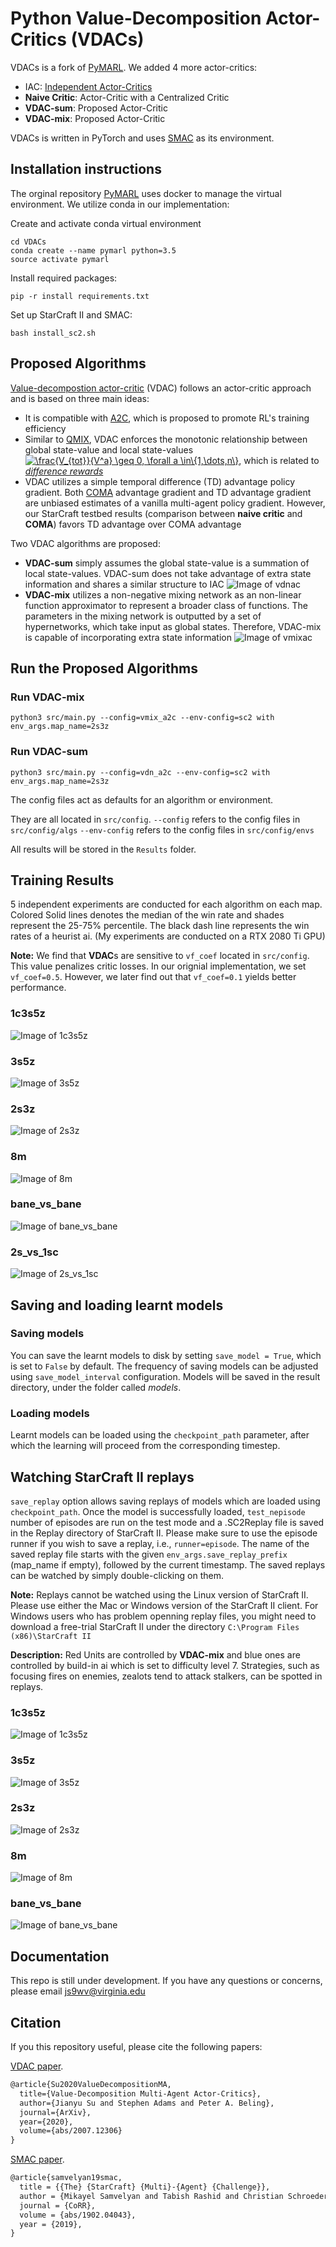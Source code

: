 

# Python Value-Decomposition Actor-Critics (VDACs)

VDACs is a fork of [PyMARL](https://github.com/oxwhirl/pymarl). We added 4 more actor-critics:
- IAC: [Independent Actor-Critics](https://arxiv.org/abs/1705.08926)
- **Naive Critic**: Actor-Critic with a Centralized Critic
- **VDAC-sum**: Proposed Actor-Critic
- **VDAC-mix**: Proposed Actor-Critic

VDACs is written in PyTorch and uses [SMAC](https://github.com/oxwhirl/smac) as its environment.

## Installation instructions
The orginal repository [PyMARL](https://github.com/oxwhirl/pymarl) uses docker to manage the virtual environment. We utilize conda in our implementation:

Create and activate conda virtual environment
```Shell
cd VDACs
conda create --name pymarl python=3.5 
source activate pymarl
```
Install required packages:
```Shell
pip -r install requirements.txt
```
Set up StarCraft II and SMAC:
```Shell
bash install_sc2.sh
```

## Proposed Algorithms
[Value-decompostion actor-critic](https://arxiv.org/abs/2007.12306) (VDAC) follows an actor-critic approach and is based on three main ideas:
- It is compatible with [A2C](https://arxiv.org/abs/1602.01783), which is proposed to promote RL's training efficiency
- Similar to [QMIX](https://arxiv.org/abs/1803.11485), VDAC enforces the monotonic relationship between global state-value and local state-values <a href="https://www.codecogs.com/eqnedit.php?latex=\frac{V_{tot}}{V^a}&space;\geq&space;0,&space;\forall&space;a&space;\in\{1,\dots,n\}" target="_blank"><img src="https://latex.codecogs.com/gif.latex?\frac{V_{tot}}{V^a}&space;\geq&space;0,&space;\forall&space;a&space;\in\{1,\dots,n\}" title="\frac{V_{tot}}{V^a} \geq 0, \forall a \in\{1,\dots,n\}" /></a>, which is related to [*difference rewards*](https://pdfs.semanticscholar.org/f5bc/d981ac0cee7e0ba94e738702b30a065ec4d5.pdf)
- VDAC utilizes a simple temporal difference (TD) advantage policy gradient. Both [COMA](https://arxiv.org/abs/1705.08926) advantage gradient and TD advantage gradient are unbiased estimates of a vanilla multi-agent policy gradient. However, our StarCraft testbed results (comparison between **naive critic** and **COMA**) favors TD advantage over COMA advantage

Two VDAC algorithms are proposed:
- **VDAC-sum** simply assumes the global state-value is a summation of local state-values. VDAC-sum does not take advantage of extra state information and shares a similar structure to IAC
![Image of vdnac](https://github.com/hahayonghuming/VDACs/blob/master/train_results/VDN_structure.jpg)
- **VDAC-mix** utilizes a non-negative mixing network as an non-linear function approximator to represent a broader class of functions. The parameters in the mixing network is outputted by a set of hypernetworks, which take input as global states. Therefore, VDAC-mix is capable of incorporating extra state information 
![Image of vmixac](https://github.com/hahayonghuming/VDACs/blob/master/train_results/Vmix.jpg)

## Run the Proposed Algorithms
### Run VDAC-mix

```shell
python3 src/main.py --config=vmix_a2c --env-config=sc2 with env_args.map_name=2s3z
```
### Run VDAC-sum
```shell
python3 src/main.py --config=vdn_a2c --env-config=sc2 with env_args.map_name=2s3z
```

The config files act as defaults for an algorithm or environment. 

They are all located in `src/config`.
`--config` refers to the config files in `src/config/algs`
`--env-config` refers to the config files in `src/config/envs`


All results will be stored in the `Results` folder.

## Training Results
5 independent experiments are conducted for each algorithm on each map. Colored Solid lines denotes the median of the win rate and shades represent the 25-75% percentile. The black dash line represents the win rates of a heurist ai. (My experiments are conducted on a RTX 2080 Ti GPU)

**Note:** We find that **VDAC**s are sensitive to `vf_coef` located in `src/config`. This value penalizes critic losses. In our orignial implementation, we set `vf_coef=0.5`. However, we later find out that `vf_coef=0.1` yields better performance.
### 1c3s5z
![Image of 1c3s5z](https://github.com/hahayonghuming/VDACs/blob/master/train_results/1c3s5zfinal.png)
### 3s5z
![Image of 3s5z](https://github.com/hahayonghuming/VDACs/blob/master/train_results/3s5zfinal.png)
### 2s3z
![Image of 2s3z](https://github.com/hahayonghuming/VDACs/blob/master/train_results/2s3zfinal.png)
### 8m
![Image of 8m](https://github.com/hahayonghuming/VDACs/blob/master/train_results/8mfinal.png)
### bane_vs_bane
![Image of bane_vs_bane](https://github.com/hahayonghuming/VDACs/blob/master/train_results/bane_vs_banefinal.png)
### 2s_vs_1sc
![Image of 2s_vs_1sc](https://github.com/hahayonghuming/VDACs/blob/master/train_results/2s_vs_1scfinal.png)



## Saving and loading learnt models

### Saving models

You can save the learnt models to disk by setting `save_model = True`, which is set to `False` by default. The frequency of saving models can be adjusted using `save_model_interval` configuration. Models will be saved in the result directory, under the folder called *models*.
### Loading models

Learnt models can be loaded using the `checkpoint_path` parameter, after which the learning will proceed from the corresponding timestep. 

## Watching StarCraft II replays

`save_replay` option allows saving replays of models which are loaded using `checkpoint_path`. Once the model is successfully loaded, `test_nepisode` number of episodes are run on the test mode and a .SC2Replay file is saved in the Replay directory of StarCraft II. Please make sure to use the episode runner if you wish to save a replay, i.e., `runner=episode`. The name of the saved replay file starts with the given `env_args.save_replay_prefix` (map_name if empty), followed by the current timestamp. The saved replays can be watched by simply double-clicking on them.

**Note:** Replays cannot be watched using the Linux version of StarCraft II. Please use either the Mac or Windows version of the StarCraft II client. For Windows users who has problem openning replay files, you might need to download a free-trial StarCraft II under the directory ```C:\Program Files (x86)\StarCraft II```

**Description:** Red Units are controlled by **VDAC-mix** and blue ones are controlled by build-in ai which is set to difficulty level 7. Strategies, such as focusing fires on enemies, zealots tend to attack stalkers, can be spotted in replays.
### 1c3s5z
![Image of 1c3s5z](https://github.com/hahayonghuming/VDACs/blob/master/replays/1c3s5z.gif)
### 3s5z
![Image of 3s5z](https://github.com/hahayonghuming/VDACs/blob/master/replays/3s5z.gif)
### 2s3z
![Image of 2s3z](https://github.com/hahayonghuming/VDACs/blob/master/replays/2s3z.gif)
### 8m
![Image of 8m](https://github.com/hahayonghuming/VDACs/blob/master/replays/8m.gif)
### bane_vs_bane
![Image of bane_vs_bane](https://github.com/hahayonghuming/VDACs/blob/master/replays/bane_vs_bane.gif)


## Documentation
This repo is still under development. If you have any questions or concerns, please email js9wv@virginia.edu 

## Citation

If you this repository useful, please cite the following papers:

[VDAC paper](https://arxiv.org/abs/2007.12306).

```tex
@article{Su2020ValueDecompositionMA,
  title={Value-Decomposition Multi-Agent Actor-Critics},
  author={Jianyu Su and Stephen Adams and Peter A. Beling},
  journal={ArXiv},
  year={2020},
  volume={abs/2007.12306}
}
```

 [SMAC paper](https://arxiv.org/abs/1902.04043).

```tex
@article{samvelyan19smac,
  title = {{The} {StarCraft} {Multi}-{Agent} {Challenge}},
  author = {Mikayel Samvelyan and Tabish Rashid and Christian Schroeder de Witt and Gregory Farquhar and Nantas Nardelli and Tim G. J. Rudner and Chia-Man Hung and Philiph H. S. Torr and Jakob Foerster and Shimon Whiteson},
  journal = {CoRR},
  volume = {abs/1902.04043},
  year = {2019},
}
```

